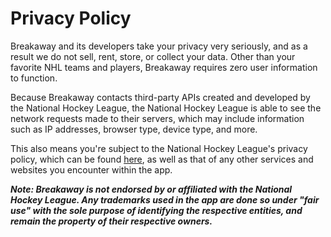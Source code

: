 # Privacy Policy

Breakaway and its developers take your privacy very seriously, and as a result we do not sell, rent, store, or collect your data. Other than your favorite NHL teams and players, Breakaway requires zero user information to function.

Because Breakaway contacts third-party APIs created and developed by the National Hockey League, the National Hockey League is able to see the network requests made to their servers, which may include information such as IP addresses, browser type, device type, and more. 

This also means you're subject to the National Hockey League's privacy policy, which can be found [here](https://www.nhl.com/info/privacy-policy), as well as that of any other services and websites you encounter within the app.

_**Note: Breakaway is not endorsed by or affiliated with the National Hockey League. Any trademarks used in the app are done so under "fair use" with the sole purpose of identifying the respective entities, and remain the property of their respective owners.**_
